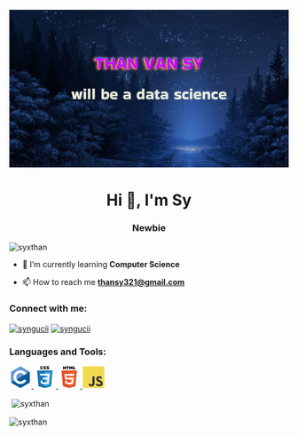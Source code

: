 ![logo](https://github.com/SyxThan/MOT/blob/main/10.png)
<h1 align="center">Hi 👋, I'm Sy</h1>
<h3 align="center">Newbie</h3>
<p align="left"> <img src="https://komarev.com/ghpvc/?username=syxthan&label=Profile%20views&color=0e75b6&style=flat" alt="syxthan" /> </p>

- 🌱 I’m currently learning **Computer Science**

- 📫 How to reach me **thansy321@gmail.com**

<h3 align="left">Connect with me:</h3>
<p align="left">
<a href="https://fb.com/syngucii" target="blank"><img align="center" src="https://raw.githubusercontent.com/rahuldkjain/github-profile-readme-generator/master/src/images/icons/Social/facebook.svg" alt="syngucii" height="30" width="40" /></a>
<a href="https://instagram.com/syngucii" target="blank"><img align="center" src="https://raw.githubusercontent.com/rahuldkjain/github-profile-readme-generator/master/src/images/icons/Social/instagram.svg" alt="syngucii" height="30" width="40" /></a>
</p>

<h3 align="left">Languages and Tools:</h3>
<p align="left"> <a href="https://www.cprogramming.com/" target="_blank" rel="noreferrer"> <img src="https://raw.githubusercontent.com/devicons/devicon/master/icons/c/c-original.svg" alt="c" width="40" height="40"/> </a> <a href="https://www.w3schools.com/css/" target="_blank" rel="noreferrer"> <img src="https://raw.githubusercontent.com/devicons/devicon/master/icons/css3/css3-original-wordmark.svg" alt="css3" width="40" height="40"/> </a> <a href="https://www.w3.org/html/" target="_blank" rel="noreferrer"> <img src="https://raw.githubusercontent.com/devicons/devicon/master/icons/html5/html5-original-wordmark.svg" alt="html5" width="40" height="40"/> </a> <a href="https://developer.mozilla.org/en-US/docs/Web/JavaScript" target="_blank" rel="noreferrer"> <img src="https://raw.githubusercontent.com/devicons/devicon/master/icons/javascript/javascript-original.svg" alt="javascript" width="40" height="40"/> </a> </p>

<p>&nbsp;<img align="center" src="https://github-readme-stats.vercel.app/api?username=syxthan&show_icons=true&locale=en" alt="syxthan" /></p>

<p><img align="center" src="https://github-readme-streak-stats.herokuapp.com/?user=syxthan&" alt="syxthan" /></p>
